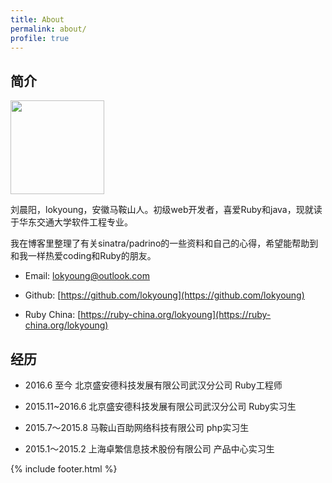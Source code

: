```yaml
---
title: About
permalink: about/
profile: true
---
```

## 简介

<img src="{{ site.baseurl }}assets/images/avatar.png" width="150px">

刘晨阳，lokyoung，安徽马鞍山人。初级web开发者，喜爱Ruby和java，现就读于华东交通大学软件工程专业。

我在博客里整理了有关sinatra/padrino的一些资料和自己的心得，希望能帮助到和我一样热爱coding和Ruby的朋友。  

- Email: [lokyoung@outlook.com](mailto:lokyoung@outlook.com)

- Github: [https://github.com/lokyoung](https://github.com/lokyoung)

- Ruby China: [https://ruby-china.org/lokyoung](https://ruby-china.org/lokyoung)

## 经历
- 2016.6 至今 北京盛安德科技发展有限公司武汉分公司 Ruby工程师

- 2015.11~2016.6 北京盛安德科技发展有限公司武汉分公司 Ruby实习生

- 2015.7～2015.8 马鞍山百助网络科技有限公司 php实习生

- 2015.1～2015.2 上海卓繁信息技术股份有限公司 产品中心实习生

{% include footer.html %}
